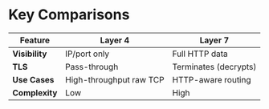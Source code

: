 # Key Comparisons

| **Feature**       | **Layer 4**               | **Layer 7**               |
|-------------------|---------------------------|---------------------------|
| **Visibility**    | IP/port only              | Full HTTP data            |
| **TLS**           | Pass-through              | Terminates (decrypts)     |
| **Use Cases**     | High-throughput raw TCP   | HTTP-aware routing        |
| **Complexity**    | Low                       | High                      |
